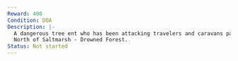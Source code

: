 ```yaml
---
Reward: 400
Condition: DOA
Description: |-
  A dangerous tree ent who has been attacking travelers and caravans passing through the nearby forest.
  North of Saltmarsh - Drowned Forest.
Status: Not started
---
```

